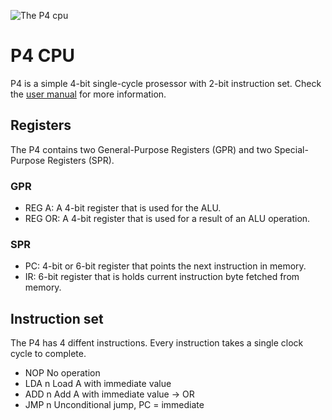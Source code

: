 ![The P4 cpu](https://github.com/Pepe-57/p4-cpu/blob/main/p4.jpg)
# P4 CPU
P4 is a simple 4-bit single-cycle prosessor with 2-bit instruction set. Check the [user manual](https://github.com/Pepe-57/p4-cpu/blob/main/P4_user_manual_en.pdf) for more information. 

## Registers
The P4 contains two General-Purpose Registers (GPR) and two Special-Purpose Registers (SPR).
### GPR
- REG A: A 4-bit register that is used for the ALU.
- REG OR: A 4-bit register that is used for a result of an ALU operation.
### SPR
- PC: 4-bit or 6-bit register that points the next instruction in memory.
- IR: 6-bit register that is holds current instruction byte fetched from memory.
## Instruction set
The P4 has 4 diffent instructions. Every instruction takes a single clock cycle to complete.
- NOP    No operation
- LDA n  Load A with immediate value
- ADD n  Add A with immediate value -> OR
- JMP n  Unconditional jump, PC = immediate
